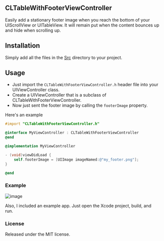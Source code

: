 ## CLTableWithFooterViewController

Easily add a stationary footer image when you reach the bottom of your UIScrollView or UITableView. It will remain put when the content bounces up and hide when scrolling up.

## Installation

Simply add all the files in the [Src](https://github.com/chrisledet/CLTableWithFooterViewController/tree/master/Src) directory to your project.

## Usage

* Just import the `CLTableWithFooterViewController.h` header file into your UIViewController class.
* Create a UIViewController that is a subclass of CLTableWithFooterViewController.
* Now just sent the footer image by calling the `footerImage` property.

Here's an example

```objective-c
#import "CLTableWithFooterViewController.h"

@interface MyViewController : CLTableWithFooterViewController
@end

@implementation MyViewController

- (void)viewDidLoad {
    self.footerImage = [UIImage imageNamed:@"my_footer.png"];
}

@end

```


### Example

![image](https://raw.github.com/chrisledet/CLTableWithFooterViewController/master/Example.gif)

Also, I included an example app. Just open the Xcode project, build, and run.

### License

Released under the MIT license.
